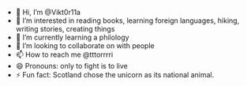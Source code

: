 - 👋 Hi, I’m @Vikt0r11a
- 👀 I’m interested in reading books, learning foreign languages, ​​
hiking, writing stories, creating things
- 🌱 I’m currently learning a philology 
- 💞️ I’m looking to collaborate on with people 
- 📫 How to reach me @tttorrrri
- 😄 Pronouns: only to fight is to live
- ⚡ Fun fact: Scotland chose the unicorn as its national animal.

<!---
Vikt0r11a/Vikt0r11a is a ✨ special ✨ repository because its `README.md` (this file) appears on your GitHub profile.
You can click the Preview link to take a look at your changes.
--->
